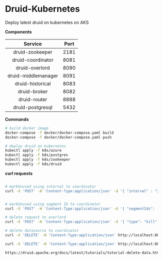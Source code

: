 # Druid-Kubernetes
Deploy latest druid on kubernetes on AKS

**Components**

|       Service       | Port |
|:-------------------:|:----:|
| druid-zookeeper     | 2181 |
| druid-coordinator   | 8081 |
| druid-overlord      | 8090 |
| druid-middlemanager | 8091 |
| druid-historical    | 8083 |
| druid-broker        | 8082 |
| druid-router        | 8888 |
| druid-postgresql    | 5432 |

**Commands**
```bash
# build docker image
docker-compose -f docker/docker-compose.yaml build
docker-compose -f docker/docker-compose.yaml push

# deploy druid on kubernetes
kubectl apply -f k8s/azure
kubectl apply -f k8s/postgres
kubectl apply -f k8s/zookeeper
kubectl apply -f k8s/druid

```

**curl requests**
```bash

# markUnused using interval to coordinator
curl -X 'POST' -H 'Content-Type:application/json' -d '{ "interval" : "2015-09-11T00:00:00.000Z/2015-09-14T00:00:00.000Z" }' http://localhost:8081/druid/coordinator/v1/datasources/deletion-tutorial/markUnused


# markUnused using segment ID to coordinator
curl -X 'POST' -H 'Content-Type:application/json' -d '{ "segmentIds": ["wikipedia_2015-09-12T00:00:00.000Z_2015-09-13T00:00:00.000Z_2019-06-26T10:39:34.338Z" ]}' http://localhost:8081/druid/coordinator/v1/datasources/deletion-tutorial/markUnused

# delete request to overlord
curl -X 'POST' -H 'Content-Type:application/json' -d '{ "type": "kill", "dataSource": "wikipedia", "interval" : "2015-09-11/2015-09-14" }' http://localhost:8090/druid/indexer/v1/task

# delete datasource to coordinator
curl -X 'DELETE' -H 'Content-Type:application/json' http://localhost:8081/druid/coordinator/v1/datasources/wikipedia

curl -X 'DELETE' -H 'Content-Type:application/json' http://localhost:8081/druid/coordinator/v1/datasources/wikipedia/segments/wikipedia_2015-09-12T00:00:00.000Z_2015-09-13T00:00:00.000Z_2019-06-26T10:39:34.338Z

https://druid.apache.org/docs/latest/tutorials/tutorial-delete-data.html

```